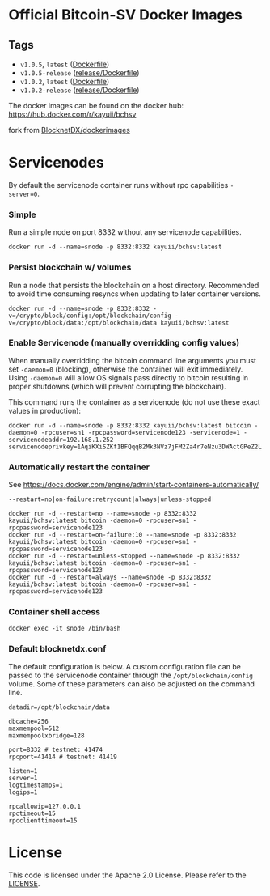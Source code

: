 
Official Bitcoin-SV Docker Images
===============================

## Tags

- `v1.0.5`, `latest` ([Dockerfile](https://github.com/Kayuii/wallet/tree/bchsv-v1.0.2/Dockerfile))
- `v1.0.5-release` ([release/Dockerfile](https://github.com/Kayuii/wallet/tree/bchsv-release-v1.0.2/release/Dockerfile))
- `v1.0.2`, `latest` ([Dockerfile](https://github.com/Kayuii/wallet/tree/bchsv-v1.0.2/Dockerfile))
- `v1.0.2-release` ([release/Dockerfile](https://github.com/Kayuii/wallet/tree/bchsv-release-v1.0.2/release/Dockerfile))

The docker images can be found on the docker hub: https://hub.docker.com/r/kayuii/bchsv

fork from [BlocknetDX/dockerimages](https://github.com/BlocknetDX/dockerimages/)

Servicenodes
============

By default the servicenode container runs without rpc capabilities `-server=0`.

### Simple

Run a simple node on port 8332 without any servicenode capabilities.
```
docker run -d --name=snode -p 8332:8332 kayuii/bchsv:latest
```

### Persist blockchain w/ volumes

Run a node that persists the blockchain on a host directory. Recommended to avoid time consuming resyncs when updating to later container versions.
```
docker run -d --name=snode -p 8332:8332 -v=/crypto/block/config:/opt/blockchain/config -v=/crypto/block/data:/opt/blockchain/data kayuii/bchsv:latest
```

### Enable Servicenode (manually overridding config values)

When manually overridding the bitcoin command line arguments you must set `-daemon=0` (blocking), otherwise the container will exit immediately. Using `-daemon=0` will allow OS signals pass directly to bitcoin resulting in proper shutdowns (which will prevent corrupting the blockchain).

This command runs the container as a servicenode (do not use these exact values in production):
```
docker run -d --name=snode -p 8332:8332 kayuii/bchsv:latest bitcoin -daemon=0 -rpcuser=sn1 -rpcpassword=servicenode123 -servicenode=1 -servicenodeaddr=192.168.1.252 -servicenodeprivkey=1AqiKXiSZKf1BFQqqB2Mk3NVz7jFM2Za4r7eNzu3DWActGPeZ2L
```

### Automatically restart the container

See https://docs.docker.com/engine/admin/start-containers-automatically/

`--restart=no|on-failure:retrycount|always|unless-stopped`

```
docker run -d --restart=no --name=snode -p 8332:8332 kayuii/bchsv:latest bitcoin -daemon=0 -rpcuser=sn1 -rpcpassword=servicenode123
docker run -d --restart=on-failure:10 --name=snode -p 8332:8332 kayuii/bchsv:latest bitcoin -daemon=0 -rpcuser=sn1 -rpcpassword=servicenode123
docker run -d --restart=unless-stopped --name=snode -p 8332:8332 kayuii/bchsv:latest bitcoin -daemon=0 -rpcuser=sn1 -rpcpassword=servicenode123
docker run -d --restart=always --name=snode -p 8332:8332 kayuii/bchsv:latest bitcoin -daemon=0 -rpcuser=sn1 -rpcpassword=servicenode123
```

### Container shell access

```
docker exec -it snode /bin/bash
```

### Default blocknetdx.conf

The default configuration is below. A custom configuration file can be passed to the servicenode container through the `/opt/blockchain/config` volume. Some of these parameters can also be adjusted on the command line.
```
datadir=/opt/blockchain/data 

dbcache=256  
maxmempool=512 
maxmempoolxbridge=128

port=8332 # testnet: 41474
rpcport=41414 # testnet: 41419

listen=1  
server=1  
logtimestamps=1 
logips=1  

rpcallowip=127.0.0.1 
rpctimeout=15  
rpcclienttimeout=15 
```

License
=======

This code is licensed under the Apache 2.0 License. Please refer to the [LICENSE](https://github.com/BlocknetDX/dockerimages/blob/master/LICENSE).
